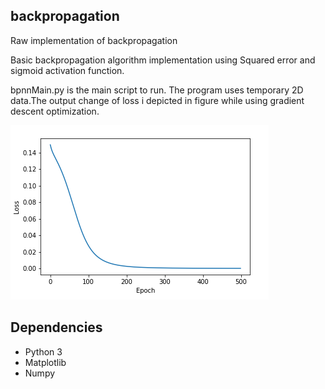 
## backpropagation
Raw implementation of backpropagation

Basic backpropagation algorithm implementation using Squared error and sigmoid activation function.

bpnnMain.py is the main script to run. The program uses temporary 2D data.The output change of loss i depicted in figure while using gradient descent optimization. 

![Loss](loss.png)

## Dependencies
* Python 3
* Matplotlib
* Numpy